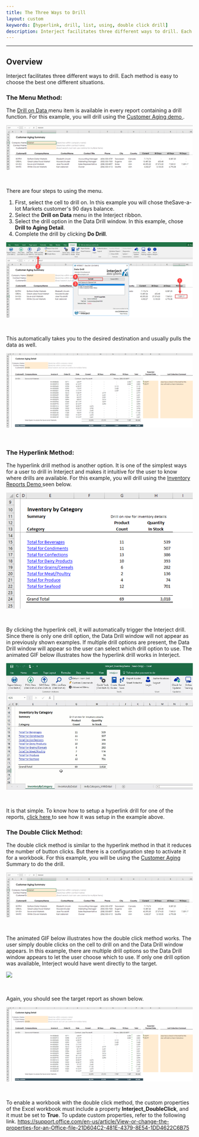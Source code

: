 ```yaml
---
title: The Three Ways to Drill
layout: custom
keywords: [hyperlink, drill, list, using, double click drill]
description: Interject facilitates three different ways to drill. Each method is easy to choose the best one different situations.
---
```

* * *

##  **Overview**

Interject facilitates three different ways to drill. Each method is easy to choose the best one different situations. 


###  The Menu Method: 

The [ Drill on Data ](/wPortal/Interject-Ribbon-Menu-Items.html) menu item is available in every report containing a drill function. For this example, you will drill using the [ Customer Aging demo ](/wAbout/Customer-Aging.html). 

![](/images/L-Drill-TheThreeWays/01.png)

<br> 


There are four steps to using the menu. 

1. First, select the cell to drill on. In this example you will chose theSave-a-lot Markets customer's 90 days balance. 
2. Select the **Drill on Data** menu in the Interject ribbon.   
3. Select the drill option in the Data Drill window.  In this example, chose **Drill to Aging Detail**.    
4. Complete the drill by clicking **Do Drill**. 



![](/images/L-Drill-TheThreeWays/02.png)

<br> 


This automatically takes you to the desired destination and usually pulls the data as well. 

![](/images/L-Drill-TheThreeWays/03.png)

<br>

###  The Hyperlink Method: 

The hyperlink drill method is another option. It is one of the simplest ways for a user to drill in Interject and makes it intuitive for the user to know where drills are available. For this example, you will drill using the [ Inventory Reports Demo ](/wAbout/Inventory-Reports.html) seen below. 

![](/images/L-Drill-TheThreeWays/04.png)

<br> 


By clicking the hyperlink cell, it will automatically trigger the Interject drill. Since there is only one drill option, the Data Drill window will not appear as in previously shown examples. If multiple drill options are present, the Data Drill window will appear so the user can select which drill option to use. The animated GIF below illustrates how the hyperlink drill works in Interject. 

![](/images/L-Drill-TheThreeWays/05.gif)

<br> 


It is that simple. To know how to setup a hyperlink drill for one of the reports, [ click here ](/wGetStarted/L-Drill-InventoryReport.html#creating-hyperlinks-as-drills) to see how it was setup in the example above. 

###  The Double Click Method: 

The double click method is similar to the hyperlink method in that it reduces the number of button clicks. But there is a configuration step to activate it for a workbook. For this example, you will be using the [ Customer Aging ](/wAbout/Customer-Aging.html) Summary to do the drill. 

![](/images/L-Drill-TheThreeWays/06.png)

<br> 


The animated GIF below illustrates how the double click method works. The user simply double clicks on the cell to drill on and the Data Drill window appears. In this example, there are multiple drill options so the Data Drill window appears to let the user choose which to use. If only one drill option was available, Interject would have went directly to the target. 

![](/images/L-Drill-TheThreeWays/07.gif)

<br> 


Again, you should see the target report as shown below. 

![](/images/L-Drill-TheThreeWays/08.png)

<br> 


To enable a workbook with the double click method, the custom properties of the Excel workbook must include a property **Interject_DoubleClick**, and it must be set to **True**. To update custom properties, refer to the following link. [ https://support.office.com/en-us/article/View-or-change-the-properties-for-an-Office-file-21D604C2-481E-4379-8E54-1DD4622C6B75 ](https://support.office.com/en-us/article/View-or-change-the-properties-for-an-Office-file-21D604C2-481E-4379-8E54-1DD4622C6B75)


